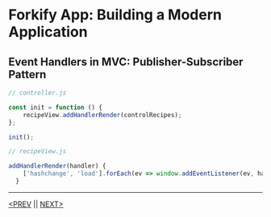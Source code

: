 # Forkify App: Building a Modern Application

## Event Handlers in MVC: Publisher-Subscriber Pattern

```jsx
// controller.js

const init = function () {
	recipeView.addHandlerRender(controlRecipes);
};

init();
```

```jsx
// recipeView.js

addHandlerRender(handler) {
    ['hashchange', 'load'].forEach(ev => window.addEventListener(ev, handler));
  }
```

---

[<PREV](./cjs221217.md) || [NEXT>](./cjs221218.md)
